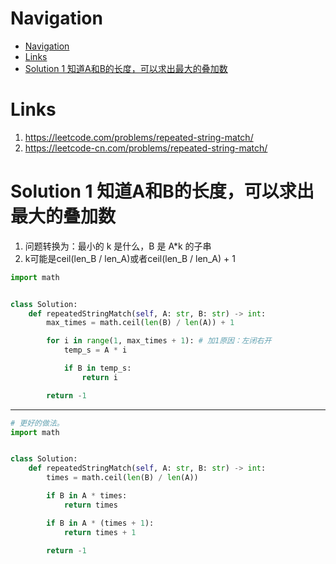 # Navigation
- [Navigation](#navigation)
- [Links](#links)
- [Solution 1 知道A和B的长度，可以求出最大的叠加数](#solution-1-%e7%9f%a5%e9%81%93a%e5%92%8cb%e7%9a%84%e9%95%bf%e5%ba%a6%e5%8f%af%e4%bb%a5%e6%b1%82%e5%87%ba%e6%9c%80%e5%a4%a7%e7%9a%84%e5%8f%a0%e5%8a%a0%e6%95%b0)

# Links
1. https://leetcode.com/problems/repeated-string-match/
2. https://leetcode-cn.com/problems/repeated-string-match/


# Solution 1 知道A和B的长度，可以求出最大的叠加数
1. 问题转换为：最小的 k 是什么，B 是 A*k 的子串
2. k可能是ceil(len_B / len_A)或者ceil(len_B / len_A) + 1

```python
import math


class Solution:
    def repeatedStringMatch(self, A: str, B: str) -> int:
        max_times = math.ceil(len(B) / len(A)) + 1

        for i in range(1, max_times + 1): # 加1原因：左闭右开
            temp_s = A * i

            if B in temp_s:
                return i

        return -1
```
---
```python
# 更好的做法。
import math


class Solution:
    def repeatedStringMatch(self, A: str, B: str) -> int:
        times = math.ceil(len(B) / len(A))

        if B in A * times:
            return times

        if B in A * (times + 1):
            return times + 1

        return -1
```